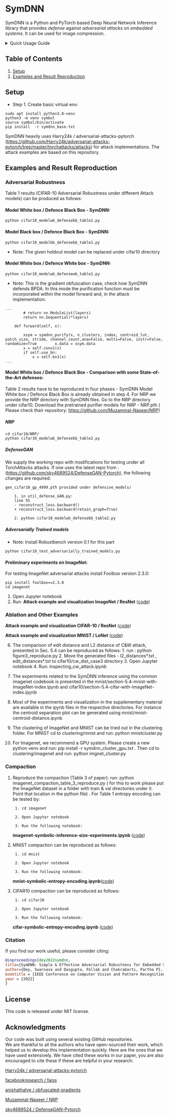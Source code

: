 # SymDNN


SymDNN is a Python and PyTorch based Deep Neural Network Inference  library that provides *defense* against *adversarial attacks* on *embedded systems*. It can be used for image compression.  

<details><summary>Quick Usage Guide</summary><p>

```python
# For similarity search
import faiss
import sys
sys.path.insert(1, './core')

# Import the main function for purification of adversarial perturbation
from patchutils import symdnn_purify

# Setup some similarity search parameters and select the desired index
channel_count = 3
stride = 0
n_clusters = 2048
patch_size = (2, 2)
location=False
index = faiss.read_index('./cifar10/kmeans_img_k2_s0_c2048_v1_softclamp.index')
centroid_lut = index.reconstruct_n(0, n_clusters)

# Start purifying adversarial images and use that for further DNN inference
purified_image = symdnn_purify(attacked_image, n_clusters, index, centroid_lut, patch_size, stride, channel_count)

# This   purified_image can be used for inference e.g., net.forward(purified_image)

```
</p></details>



## Table of Contents

1. [Setup](#Requirements-and-Installation)
2. [Examples and Result Reproduction](#Examples-and-Result-Reproduction)


## Setup

- Step 1. Create basic virtual env:

```
sudo apt install python3.8-venv
python3 -m venv symbol
source symbol/bin/activate
pip install  -r symdnn_base.txt

```
SymDNN heavily uses  Harry24k / adversarial-attacks-pytorch (https://github.com/Harry24k/adversarial-attacks-pytorch/tree/master/torchattacks/attacks) for attack implementations. The attack examples are based on this repository.  

## Examples and Result Reproduction

### Adversarial Robustness

Table 1 results (CIFAR-10 Adversarial Robustness under different Attack models) can be produced as follows:

#### Model White box / Defence Black Box - SymDNN:

```
python cifar10_modelwb_defensebb_table1.py
```


#### Model Black box / Defence Black Box - SymDNN:

```
python cifar10_modelbb_defensebb_table1.py
```

- Note: The given holdout model can be replaced under cifar10 directory

#### Model White box / Defence White box - SymDNN:

```
python cifar10_modelwb_defensewb_table1.py
```

- Note: This is the gradient obfuscation case, check how SymDNN defends BPDA. In this mode the purification function must be incorporated within the model forward and, in the attack implementation.
```
...
        # return nn.ModuleList(layers)
        return nn.Sequential(*layers)

    def forward(self, x):

        xsym = symdnn_purify(x, n_clusters, index, centroid_lut, patch_size, stride, channel_count,ana=False, multi=False, instr=False, randomize=True        x.data = xsym.data  
        x = self.conv1(x)
        if self.use_bn:
            x = self.bn1(x)
...
```


#### Model White box / Defence Black Box - Comparison with some State-of-the-Art defenses:

Table 2 results have to be reproduced in four phases - SymDNN Model White box / Defence Black Box is already obtained in step 4. For NRP we provide the NRP directory with SymDNN files. Go to the NRP directory under cifar10. Download the pretrained purifier models for NRP - NRP.pth ( Please check their repository: https://github.com/Muzammal-Naseer/NRP)
##### NRP
```
cd cifar10/NRP/
python cifar10_modelwb_defensebb_table2.py
```
##### DefenseGAN
We supply the working repo with modifications for testing under all TorchAttacks attacks. If one uses the latest repo from : (https://github.com/sky4689524/DefenseGAN-Pytorch), the following changes are required:

    gen_cifar10_gp_4999.pth provided under defensive_models/

        1. in util_defense_GAN.py:
        line 55
        - reconstruct_loss.backward()
        + reconstruct_loss.backward(retain_graph=True)

        2. python cifar10_modelwb_defensebb_table2.py

##### Adversarially Trained models
- Note: Install Robustbench version 0.1 for this part

```
python cifar10_test_adversarially_trained_models.py
```

#### Preliminary experiments on ImageNet:

For testing ImageNet adversarial attacks install Foolbox version 2.3.0:

```    
pip install foolbox==2.3.0
cd imagenet
```

1. Open Jupyter notebook
2. Run: **Attack example and visualization ImageNet / ResNet**  ([code](https://github.com/swadeykgp/SymDNN/blob/main/imagenet/imagenetviz.ipynb))

### Ablation and Other Examples

**Attack example and visualization CIFAR-10 / ResNet** ([code](https://github.com/swadeykgp/SymDNN/blob/main/cifar10/cifar10-adversarial-visualization.ipynb))

**Attack example and visualization MNIST / LeNet** ([code](https://github.com/swadeykgp/SymDNN/blob/main/mnist/mnist-symbolic-inference-adversarial-experiments-limited-viz.ipynb))


6. The comparison of edit distance and L2 distance of C&W attack, presented in Sec. 5.4 can be reproduced as follows:
        1. run : python figure3_reproduce.py
        2. Move the generated files - l2_distances*.txt , edit_distances*.txt to cifar10/cw_dist_case3 directory
        3.  Open Jupyter notebook
        4.  Run: inspecting_cw_attack.ipynb

7. The experiments related to the SymDNN inference using the common imagenet codebook is presented in the mnist/section-5.4-mnist-with-ImageNet-index.ipynb  and cifar10/section-5.4-cifar-with-ImageNet-index.ipynb
8. Most of the experiments and visualization in the supplementary material are available in the ipynb files in the respective directories. For instance the centroid separation plot can be generated using mnist/mnist-centroid-distance.ipynb
9. The clustering of ImageNet and MNIST can be tried out in the clustering folder. For MNIST cd to clustering/mnist and run: python mnistcluster.py
10. For Imagenet, we recommend a GPU system. Please create a new python venv and run: pip install -r symdnn_cluster_gpu.txt  .  Then cd to   clustering/imagenet and run: python imgnet_cluster.py


### Compaction

1. Reproduce the compaction (Table 3 of paper): run: python imagenet_compaction_table_3_reproduce.py ( for this to work please put the ImageNet dataset in a folder with train & val directories under it. Point that location in the python file) . For Table 1 entropy encoding can be tested by:

        1. cd imagenet

        2. Open Jupyter notebook
        
        3. Run the following notebook: 
         
      **imagenet-symbolic-inference-size-experiments.ipynb** ([code](https://github.com/swadeykgp/SymDNN/blob/main/imagenet/imagenet-symbolic-inference-size-experiments.ipynb))

2. MNIST compaction can be reproduced as follows:

        1. cd mnist
        
        2. Open Jupyter notebook
        
        3. Run the following notebook:  
         
      **mnist-symbolic-entropy-encoding.ipynb**([code](https://github.com/swadeykgp/SymDNN/blob/main/mnist/mnist-symbolic-entropy-encoding.ipynb))

3. CIFAR10 compaction can be reproduced as follows:

        1. cd cifar10
        
        2. Open Jupyter notebook
        
        3. Run the following notebook: 
        
      **cifar-symbolic-entropy-encoding.ipynb** ([code](https://github.com/swadeykgp/SymDNN/blob/main/cifar10/cifar-symbolic-entropy-encoding.ipynb))

### Citation

If you find our work useful, please consider citing:

```bibtex
@inproceedings{dey2022symdnn,
title={SymDNN: Simple & Effective Adversarial Robustness for Embedded Systems},
author={Dey, Swarnava and Dasgupta, Pallab and Chakrabarti, Partha P},
booktitle = {IEEE Conference on Computer Vision and Pattern Recognition Workshop (CVPRW)},
year = {2022}
}
```

## License

This code is released under MIT license.

## Acknowledgments

Our code was built using several existing GitHub repositories.  
We are thankful to all the authors who have open-sourced their work, which helped us to develop this implementation quickly. 
Here are the ones that we have used extensively. We have cited these works in our paper, you are also encouraged to cite these if these are helpful in your research: 

[Harry24k / adversarial-attacks-pytorch](https://github.com/Harry24k/adversarial-attacks-pytorch/tree/master/torchattacks/attacks)

[facebookresearch / faiss](https://github.com/facebookresearch/faiss)

[anishathalye / obfuscated-gradients](https://github.com/anishathalye/obfuscated-gradients)

[Muzammal-Naseer / NRP](https://github.com/Muzammal-Naseer/NRP)

[sky4689524 / DefenseGAN-Pytorch](https://github.com/sky4689524/DefenseGAN-Pytorch)

